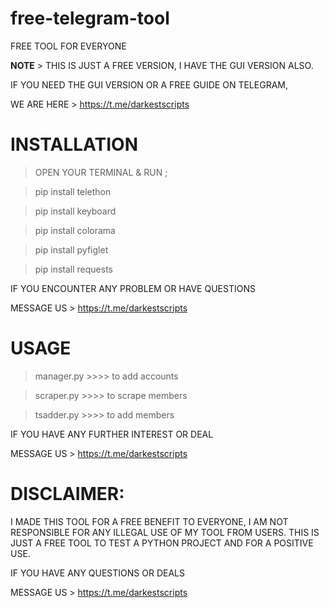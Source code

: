 # free-telegram-tool
FREE TOOL FOR EVERYONE

<b>NOTE</b> > THIS IS JUST A FREE VERSION, I HAVE THE GUI VERSION ALSO.

IF YOU NEED THE GUI VERSION OR A FREE GUIDE ON TELEGRAM,

WE ARE HERE > https://t.me/darkestscripts

# INSTALLATION
> OPEN YOUR TERMINAL & RUN ;

> pip install telethon

> pip install keyboard

> pip install colorama

> pip install pyfiglet

> pip install requests


IF YOU ENCOUNTER ANY PROBLEM OR HAVE QUESTIONS

MESSAGE US > https://t.me/darkestscripts


# USAGE

> manager.py >>>> to add accounts

> scraper.py >>>> to scrape members

> tsadder.py >>>> to add members


IF YOU HAVE ANY FURTHER INTEREST OR DEAL 

MESSAGE US > https://t.me/darkestscripts


# DISCLAIMER: 
I MADE THIS TOOL FOR A FREE BENEFIT TO EVERYONE, I AM NOT RESPONSIBLE FOR ANY ILLEGAL USE OF MY TOOL FROM USERS. THIS IS JUST A FREE TOOL TO TEST A PYTHON PROJECT AND FOR A POSITIVE USE.


IF YOU HAVE ANY QUESTIONS OR DEALS

MESSAGE US >  https://t.me/darkestscripts
